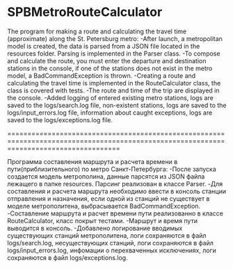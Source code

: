 # SPBMetroRouteCalculator

The program for making a route and calculating the travel time (approximate) along the St. Petersburg metro:
	-After launch, a metropolitan model is created, the data is parsed from a JSON file located in the resources folder.
	Parsing is implemented in the Parser class.
	-To compose and calculate the route, you must enter the departure and destination stations in the console,
	if one of the stations does not exist in the metro model, a BadCommandException is thrown.
	-Creating a route and calculating the travel time is implemented in the RouteCalculator class, the class is covered with tests.
	-The route and time of the trip are displayed in the console.
	-Added logging of entered existing metro stations, logs are saved to the logs/search.log file,
	non-existent stations, logs are saved to the logs/input_errors.log file, information about caught exceptions,
	logs are saved to the logs/exceptions.log file.

========================================================================================================================================

Программа составления маршрута и расчета времени в пути(приблизительного) по метро Санкт-Петербурга:
	-После запуска создается модель метрополина, данные парсятся из JSON файла лежащего в папке resources.
	Парсинг реализован в классе Parser.
	-Для составления и расчета маршрута необходимо ввести в консоль станции отправления и назначения, 
	если одной из станций не существует в моделе метрополитена, выбрасывается BadCommandException.
	-Составление маршрута и расчет времени пути реализованно в классе RouteCalculator, класс покрыт тестами. 
	-Маршрут и время пути выводится в консоль.
	-Добавлено логирование вводимых существующих станций метрополитена, логи сохраняются в файл logs/search.log, 
	несуществующих станций, логи сохраняются в файл logs/input_errors.log, инфомации о перехваченных исключениях,
	логи сохраняются в файл logs/exceptions.log. 
